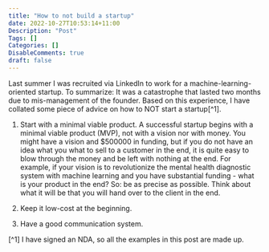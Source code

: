 ```yaml
---
title: "How to not build a startup"
date: 2022-10-27T10:53:14+11:00
Description: "Post"
Tags: []
Categories: []
DisableComments: true
draft: false
---
```

Last summer I was recruited via LinkedIn to work for a machine-learning-oriented startup. To summarize: It was a catastrophe that lasted two months due to mis-management of the founder. 
 Based on this experience, I have collated some piece of advice on how to NOT start a startup[^1].


1. Start with a minimal viable product.
A successful startup begins with a minimal viable product (MVP), not with a vision nor with money. You might have a vision and $500000 in funding, but if you do not have an idea what you what to sell to a customer in the end, it is quite easy to blow through the money and be left with nothing at the end. For example, if your vision is to revolutionize the mental health diagnostic system with machine learning and you have substantial funding - what is your product in the end? 
So: be as precise as possible. Think about what it will be that you will hand over to the client in the end.

2. Keep it low-cost at the beginning. 

3. Have a good communication system.


[^1] I have signed an NDA, so all the examples in this post are made up.